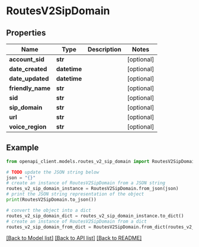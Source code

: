 # RoutesV2SipDomain


## Properties

Name | Type | Description | Notes
------------ | ------------- | ------------- | -------------
**account_sid** | **str** |  | [optional] 
**date_created** | **datetime** |  | [optional] 
**date_updated** | **datetime** |  | [optional] 
**friendly_name** | **str** |  | [optional] 
**sid** | **str** |  | [optional] 
**sip_domain** | **str** |  | [optional] 
**url** | **str** |  | [optional] 
**voice_region** | **str** |  | [optional] 

## Example

```python
from openapi_client.models.routes_v2_sip_domain import RoutesV2SipDomain

# TODO update the JSON string below
json = "{}"
# create an instance of RoutesV2SipDomain from a JSON string
routes_v2_sip_domain_instance = RoutesV2SipDomain.from_json(json)
# print the JSON string representation of the object
print(RoutesV2SipDomain.to_json())

# convert the object into a dict
routes_v2_sip_domain_dict = routes_v2_sip_domain_instance.to_dict()
# create an instance of RoutesV2SipDomain from a dict
routes_v2_sip_domain_from_dict = RoutesV2SipDomain.from_dict(routes_v2_sip_domain_dict)
```
[[Back to Model list]](../README.md#documentation-for-models) [[Back to API list]](../README.md#documentation-for-api-endpoints) [[Back to README]](../README.md)


